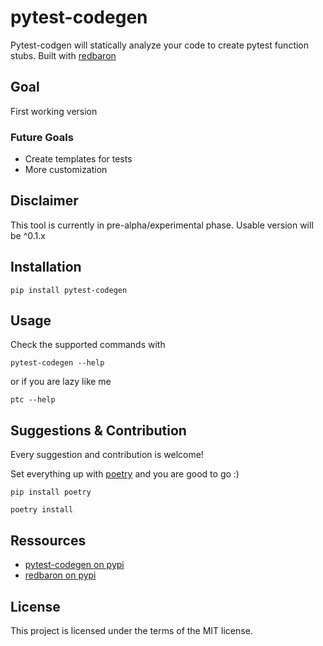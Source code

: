 # pytest-codegen
Pytest-codgen will statically analyze your code to create pytest function stubs.
Built with [redbaron](https://redbaron.readthedocs.io/en/latest/)


## Goal
First working version

### Future Goals
- Create templates for tests
- More customization


## Disclaimer
This tool is currently in pre-alpha/experimental phase. Usable version will be ^0.1.x


## Installation

```
pip install pytest-codegen
```

## Usage

Check the supported commands with
```
pytest-codegen --help
```
or if you are lazy like me
```
ptc --help
```

## Suggestions & Contribution

Every suggestion and contribution is welcome!

Set everything up with [poetry](https://python-poetry.org/) and you are good to go :)
```
pip install poetry
```
```
poetry install
```

## Ressources
- [pytest-codegen on pypi](https://pypi.org/project/pytest-codegen/)
- [redbaron on pypi](https://pypi.org/project/redbaron/)

## License
This project is licensed under the terms of the MIT license.